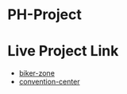 # PH-Project

# Live Project Link

- [biker-zone](https://mdsumonali372.github.io/PH-Project/biker-zone/)
- [convention-center](https://mdsumonali372.github.io/PH-Project/convention-center/)
